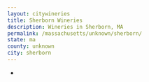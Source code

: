 ```yaml
---
layout: citywineries
title: Sherborn Wineries
description: Wineries in Sherborn, MA
permalink: /massachusetts/unknown/sherborn/
state: ma
county: unknown
city: sherborn
---
```

-

